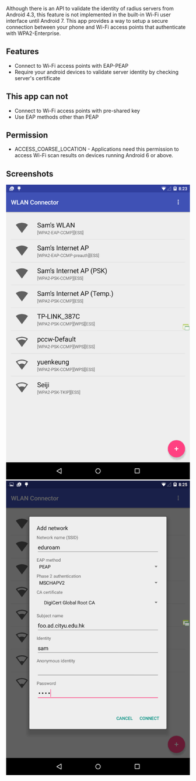 ﻿Although there is an API to validate the identity of radius servers from Android 4.3, this feature is not implemented in the built-in Wi-Fi user interface until Android 7. This app provides a way to setup a secure connection between your phone and Wi-Fi access points that authenticate with WPA2-Enterprise.


## Features
* Connect to Wi-Fi access points with EAP-PEAP
* Require your android devices to validate server identity by checking server's certificate


## This app can not
* Connect to Wi-Fi access points with pre-shared key
* Use EAP methods other than PEAP


## Permission
* ACCESS_COARSE_LOCATION - Applications need this permission to access Wi-Fi scan results on devices running Android 6 or above.


## Screenshots
![Screenshot 1](screenshot-1.png)
![Screenshot 2](screenshot-2.png)